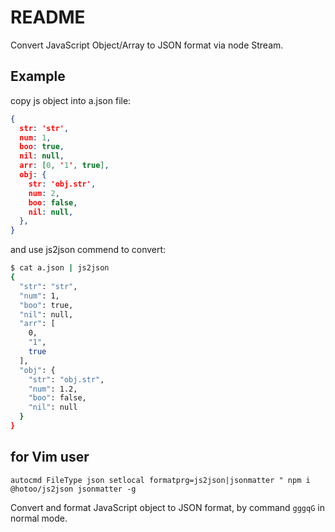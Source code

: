 # README

Convert JavaScript Object/Array to JSON format via node Stream.

## Example

copy js object into a.json file:

```json
{
  str: 'str',
  num: 1,
  boo: true,
  nil: null,
  arr: [0, '1', true],
  obj: {
    str: 'obj.str',
    num: 2,
    boo: false,
    nil: null,
  },
}
```

and use js2json commend to convert:

```bash
$ cat a.json | js2json
{
  "str": "str",
  "num": 1,
  "boo": true,
  "nil": null,
  "arr": [
    0,
    "1",
    true
  ],
  "obj": {
    "str": "obj.str",
    "num": 1.2,
    "boo": false,
    "nil": null
  }
}
```

## for Vim user

```vimrc
autocmd FileType json setlocal formatprg=js2json|jsonmatter " npm i @hotoo/js2json jsonmatter -g
```

Convert and format JavaScript object to JSON format, by command `gggqG` in normal mode.
